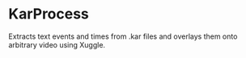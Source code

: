 # KarProcess
Extracts text events and times from .kar files and overlays them onto arbitrary video using Xuggle.
